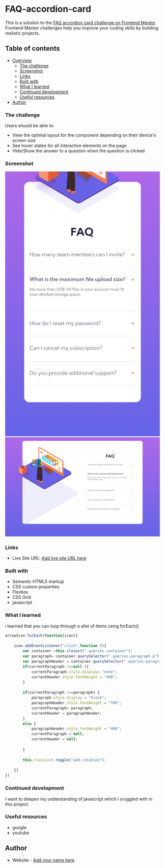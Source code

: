 # FAQ-accordion-card
This is a solution to the [FAQ accordion card challenge on Frontend Mentor](https://www.frontendmentor.io/challenges/faq-accordion-card-XlyjD0Oam). Frontend Mentor challenges help you improve your coding skills by building realistic projects. 

## Table of contents

- [Overview](#overview)
  - [The challenge](#the-challenge)
  - [Screenshot](#screenshot)
  - [Links](#links)
  - [Built with](#built-with)
  - [What I learned](#what-i-learned)
  - [Continued development](#continued-development)
  - [Useful resources](#useful-resources)
- [Author](#author)



### The challenge

Users should be able to:

- View the optimal layout for the component depending on their device's screen size
- See hover states for all interactive elements on the page
- Hide/Show the answer to a question when the question is clicked

### Screenshot

![](./images/screenshot%202.png)
![](./images/screenshot%204.png)

### Links


- Live Site URL: [Add live site URL here](https://kimanthigregory.github.io/FAQ-accordion-card/)



### Built with

- Semantic HTML5 markup
- CSS custom properties
- Flexbox
- CSS Grid
- javascript


### What I learned
i learned that you can loop through a alist of items using forEach()

```js
arrowIcon.forEach(function(icon){
    
    icon.addEventListener("click",function (){
        var container =this.closest(".queries-container");
        var paragraph= container.querySelector(".queries-paragraph p");
        var paragraphHeader = container.querySelector(".queries-paragraph h2");
        if(currentParagraph !==null ){
            currentParagraph.style.display= "none";
            currentHeader.style.fontWeight = "400";
        }
       
        if(currentParagraph !==paragraph) {
            paragraph.style.display = "block";
            paragraphHeader.style.fontWeight = "700";
            currentParagraph= paragraph;
            currentHeader = paragraphHeader; 
        }
        else {
            paragraphHeader.style.fontWeight = "400";
            currentParagraph = null;
            currentHeader = null;
            
        }
       
        this.classList.toggle("add-rotation");
        
    })
})

```



### Continued development
I want to deepen my understanding of javascript which I sruggled with in this project.

### Useful resources
- google
- youtube

## Author

- Website - [Add your name here](https://kimanthigregory.github.io/portfolio-website/)

